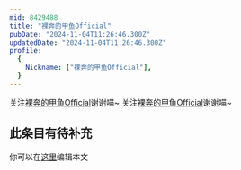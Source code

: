 ```yaml
---
mid: 8429488
title: "裸奔的甲鱼Official"
pubDate: "2024-11-04T11:26:46.300Z"
updatedDate: "2024-11-04T11:26:46.300Z"
profile:
  {
    Nickname: ["裸奔的甲鱼Official"],
  }
---
```


关注[裸奔的甲鱼Official](https://space.bilibili.com/8429488)谢谢喵~ 关注[裸奔的甲鱼Official](https://space.bilibili.com/8429488)谢谢喵~

## 此条目有待补充
你可以在[这里](https://github.com/Yuhanawa/VTuber.ICU-Content/edit/master/v/裸奔的甲鱼Official/index.md)编辑本文
